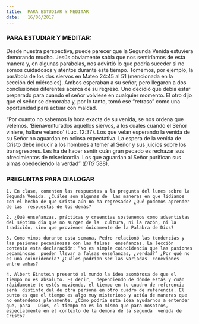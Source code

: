 ```yaml
---
title:  PARA ESTUDIAR Y MEDITAR
date:   16/06/2017
---
```


### PARA ESTUDIAR Y MEDITAR: 

Desde nuestra perspectiva, puede parecer que la Segunda Venida estuviera demorando mucho. Jesús  obviamente sabía que nos sentiríamos de esta manera y, en algunas parábolas, nos advirtió lo que 
podría suceder si no somos cuidadosos y atentos durante este tiempo. Tomemos, por ejemplo, la parábola de  los dos siervos en Mateo 24:45 al 51 (mencionada en la sección del miércoles). Ambos esperaban a su señor,  pero llegaron a dos conclusiones diferentes acerca de su regreso. Uno decidió que debía estar preparado para  cuando el señor volviese en cualquier momento. El otro dijo que el señor se demoraba y, por lo tanto, tomó ese  “retraso” como una oportunidad para actuar con maldad.

“Por cuanto no sabemos la hora exacta de su venida, se nos ordena que velemos. ‘Bienaventurados aquellos  siervos, a los cuales cuando el Señor viniere, hallare velando’ (Luc. 12:37). Los que velan esperando la venida  de su Señor no aguardan en ociosa expectativa. La espera de la venida de Cristo debe inducir a los hombres a  temer al Señor y sus juicios sobre los transgresores. Les ha de hacer sentir cuán gran pecado es rechazar sus  ofrecimientos de misericordia. Los que aguardan al Señor purifican sus almas obedeciendo la verdad” (*DTG*  588).

### PREGUNTAS PARA DIALOGAR

`1. En clase, comenten las respuestas a la pregunta del lunes sobre la Segunda Venida. ¿Cuáles son algunas de  las maneras en que lidiamos con el hecho de que Cristo aún no ha regresado? ¿Qué podemos aprender de las  respuestas de los demás?`

`2. ¿Qué enseñanzas, prácticas y creencias sostenemos como adventistas del séptimo día que no surgen de la  cultura, ni la razón, ni la tradición, sino que provienen únicamente de la Palabra de Dios?`
 
`3. Como vimos durante esta semana, Pedro relacionó las tendencias y las pasiones pecaminosas con las falsas  enseñanzas. La lección contenía esta declaración: “No es simple coincidencia que las pasiones pecaminosas  pueden llevar a falsas enseñanzas, ¿verdad?” ¿Por qué no es una coincidencia? ¿Cuáles podrían ser las variadas  conexiones entre ambas?`

`4. Albert Einstein presentó al mundo la idea asombrosa de que el tiempo no es absoluto. Es decir,  dependiendo de dónde estás y cuán rápidamente te estés moviendo, el tiempo en tu cuadro de referencia será  distinto del de otra persona en otro cuadro de referencia. El punto es que el tiempo es algo muy misterioso y actúa de maneras que no entendemos plenamente. ¿Cómo podría esta idea ayudarnos a entender que, para   Dios, el tiempo no es lo mismo que para nosotros, especialmente en el contexto de la demora de la segunda  venida de Cristo?`